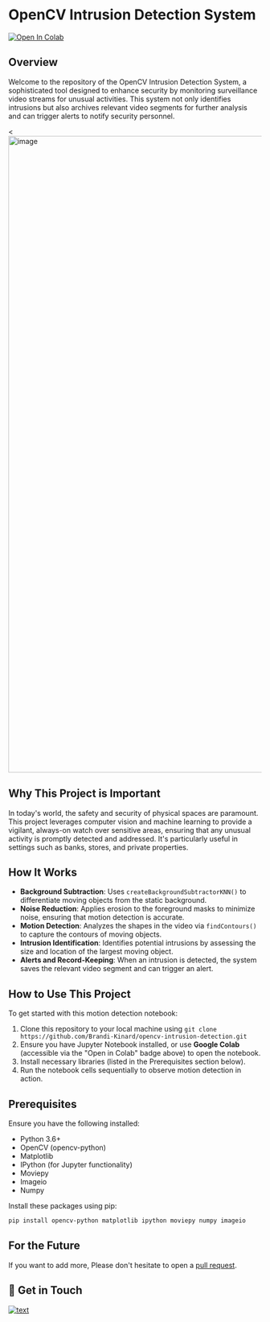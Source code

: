 # OpenCV Intrusion Detection System
<a target="_blank" href="https://colab.research.google.com/github/Brandi-Kinard/opencv-intrusion-detection/blob/main/Intrusion_Detection_Application.ipynb">
  <img src="https://colab.research.google.com/assets/colab-badge.svg" alt="Open In Colab"/>
</a>

## Overview
Welcome to the repository of the OpenCV Intrusion Detection System, a sophisticated tool designed to enhance security by monitoring surveillance video streams for unusual activities. This system not only identifies intrusions but also archives relevant video segments for further analysis and can trigger alerts to notify security personnel.

<<img width="1266" alt="image" src="https://github.com/Brandi-Kinard/opencv-intrusion-detection/assets/52756042/edc7b640-205b-4fc7-a8c1-ccd1d678adc1">



## Why This Project is Important
In today's world, the safety and security of physical spaces are paramount. This project leverages computer vision and machine learning to provide a vigilant, always-on watch over sensitive areas, ensuring that any unusual activity is promptly detected and addressed. It's particularly useful in settings such as banks, stores, and private properties.

## How It Works
- **Background Subtraction**: Uses `createBackgroundSubtractorKNN()` to differentiate moving objects from the static background.
- **Noise Reduction**: Applies erosion to the foreground masks to minimize noise, ensuring that motion detection is accurate.
- **Motion Detection**: Analyzes the shapes in the video via `findContours()` to capture the contours of moving objects.
- **Intrusion Identification**: Identifies potential intrusions by assessing the size and location of the largest moving object.
- **Alerts and Record-Keeping**: When an intrusion is detected, the system saves the relevant video segment and can trigger an alert.

## How to Use This Project
To get started with this motion detection notebook:
1. Clone this repository to your local machine using `git clone https://github.com/Brandi-Kinard/opencv-intrusion-detection.git`
2. Ensure you have Jupyter Notebook installed, or use **Google Colab** (accessible via the "Open in Colab" badge above) to open the notebook.
3. Install necessary libraries (listed in the Prerequisites section below).
4. Run the notebook cells sequentially to observe motion detection in action.

## Prerequisites
Ensure you have the following installed:

- Python 3.6+
- OpenCV (opencv-python)
- Matplotlib
- IPython (for Jupyter functionality)
- Moviepy
- Imageio
- Numpy

Install these packages using pip:
```bash
pip install opencv-python matplotlib ipython moviepy numpy imageio
```

## For the Future
If you want to add more, Please don't hesitate to open a [pull request](https://github.com/Brandi-Kinard/opencv-intrusion-detection/pulls).

## 👋 Get in Touch
[![text](https://img.shields.io/badge/LinkedIn-0077B5?style=for-the-badge&logo=linkedin&logoColor=white)](https://www.linkedin.com/in/brandi-kinard)
